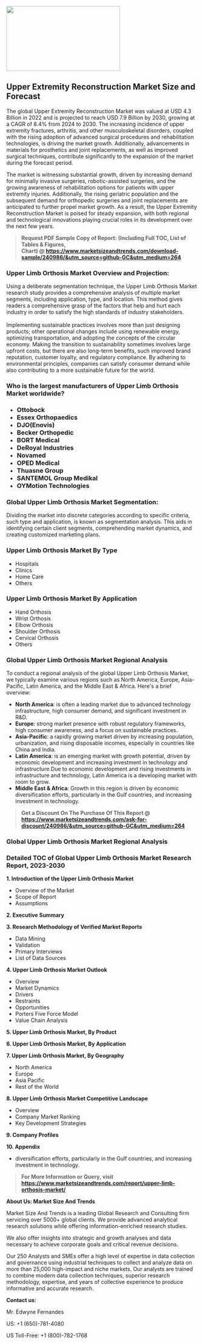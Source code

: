 <p><img class="alignnone size-medium wp-image-20088" src="https://ffe5etoiles.com/wp-content/uploads/2024/12/MST1-300x171.png" alt="" width="300" height="171" /></p><h2>Upper Extremity Reconstruction Market Size and Forecast</h2><p>The global Upper Extremity Reconstruction Market was valued at USD 4.3 Billion in 2022 and is projected to reach USD 7.9 Billion by 2030, growing at a CAGR of 8.4% from 2024 to 2030. The increasing incidence of upper extremity fractures, arthritis, and other musculoskeletal disorders, coupled with the rising adoption of advanced surgical procedures and rehabilitation technologies, is driving the market growth. Additionally, advancements in materials for prosthetics and joint replacements, as well as improved surgical techniques, contribute significantly to the expansion of the market during the forecast period.</p><p>The market is witnessing substantial growth, driven by increasing demand for minimally invasive surgeries, robotic-assisted surgeries, and the growing awareness of rehabilitation options for patients with upper extremity injuries. Additionally, the rising geriatric population and the subsequent demand for orthopedic surgeries and joint replacements are anticipated to further propel market growth. As a result, the Upper Extremity Reconstruction Market is poised for steady expansion, with both regional and technological innovations playing crucial roles in its development over the next few years.</p></p><blockquote id="" class=""><strong>Request PDF Sample Copy of Report: (Including Full TOC, List of Tables &amp; Figures, Chart)&nbsp;@&nbsp;<strong><a href="https://www.marketsizeandtrends.com/download-sample/240986/&utm_source=github-GC&utm_medium=264" target="_blank">https://www.marketsizeandtrends.com/download-sample/240986/&utm_source=github-GC&utm_medium=264</a></strong></strong></blockquote><h3 id="" class="">Upper Limb Orthosis Market&nbsp;Overview and Projection:</h3><p id="" class="">Using a deliberate segmentation technique, the Upper Limb Orthosis Market research study provides a comprehensive analysis of multiple market segments, including application, type, and location. This method gives readers a comprehensive grasp of the factors that help and hurt each industry in order to satisfy the high standards of industry stakeholders. <br /> <br />Implementing sustainable practices involves more than just designing products; other operational changes include using renewable energy, optimizing transportation, and adopting the concepts of the circular economy. Making the transition to sustainability sometimes involves large upfront costs, but there are also long-term benefits, such improved brand reputation, customer loyalty, and regulatory compliance. By adhering to environmental principles, companies can satisfy consumer demand while also contributing to a more sustainable future for the world.</p><h3 id="" class="">Who is the largest manufacturers of&nbsp;Upper Limb Orthosis Market worldwide?</h3><h3 class=""><p><ul><li>Ottobock </li><li> Essex Orthopaedics </li><li> DJO(Enovis) </li><li> Becker Orthopedic </li><li> BORT Medical </li><li> DeRoyal Industries </li><li> Novamed </li><li> OPED Medical </li><li> Thuasne Group </li><li> SANTEMOL Group Medikal </li><li> OYMotion Technologies</li></ul></p></h3><h3 id="" class="">Global&nbsp;Upper Limb Orthosis Market Segmentation:</h3><p id="" class="">Dividing the market into discrete categories according to specific criteria, such type and application, is known as segmentation analysis. This aids in identifying certain client segments, comprehending market dynamics, and creating customized marketing plans.</p><h3 id="" class="">Upper Limb Orthosis Market&nbsp;By Type</h3><p><p><ul><li>Hospitals</li><li> Clinics</li><li> Home Care</li><li> Others</p></li></ul></p></p><h3 id="" class="">Upper Limb Orthosis Market&nbsp;By Application</h3><p class=""><p><ul><li>Hand Orthosis</li><li> Wrist Orthosis</li><li> Elbow Orthosis</li><li> Shoulder Orthosis</li><li> Cervical Orthosis</li><li> Others</li></ul></p></p><h3 id="" class="">Global Upper Limb Orthosis Market Regional Analysis</h3><p id="" class="">To conduct a regional analysis of the global Upper Limb Orthosis Market, we typically examine various regions such as North America, Europe, Asia-Pacific, Latin America, and the Middle East &amp; Africa. Here's a brief overview:</p><ul><li><strong>North America</strong>: is often a leading market due to advanced technology infrastructure, high consumer demand, and significant investment in R&amp;D.</li><li><strong>Europe</strong>: strong market presence with robust regulatory frameworks, high consumer awareness, and a focus on sustainable practices.</li><li><strong>Asia-Pacific</strong>: a rapidly growing market driven by increasing population, urbanization, and rising disposable incomes, especially in countries like China and India.</li><li><strong>Latin America</strong>: is an emerging market with growth potential, driven by economic development and increasing investment in technology and infrastructure.Due to economic development and rising investments in infrastructure and technology, Latin America is a developing market with room to grow.</li><li><strong>Middle East &amp; Africa</strong>: Growth in this region is driven by economic diversification efforts, particularly in the Gulf countries, and increasing investment in technology.</li></ul><blockquote id="" class=""><strong>Get a Discount On The Purchase Of This Report @ <strong><a href="https://www.marketsizeandtrends.com/ask-for-discount/240986/&utm_source=github-GC&utm_medium=264" target="_blank">https://www.marketsizeandtrends.com/ask-for-discount/240986/&utm_source=github-GC&utm_medium=264</a></strong></strong></blockquote><h3 id="" class="">Global Upper Limb Orthosis Market Regional Analysis</h3><h3 id="" class="">Detailed TOC of Global Upper Limb Orthosis Market Research Report, 2023-2030</h3><p id="" class=""><strong>1. Introduction of the Upper Limb Orthosis Market</strong></p><ul><li>Overview of the Market</li><li>Scope of Report</li><li>Assumptions</li></ul><p id="" class=""><strong>2. Executive Summary</strong></p><p id="" class=""><strong>3. Research Methodology of Verified Market Reports</strong></p><ul><li>Data Mining</li><li>Validation</li><li>Primary Interviews</li><li>List of Data Sources</li></ul><p id="" class=""><strong>4. Upper Limb Orthosis Market Outlook</strong></p><ul><li>Overview</li><li>Market Dynamics</li><li>Drivers</li><li>Restraints</li><li>Opportunities</li><li>Porters Five Force Model</li><li>Value Chain Analysis</li></ul><p id="" class=""><strong>5. Upper Limb Orthosis Market, By Product</strong></p><p id="" class=""><strong>6. Upper Limb Orthosis Market, By Application</strong></p><p id="" class=""><strong>7. Upper Limb Orthosis Market, By Geography</strong></p><ul><li>North America</li><li>Europe</li><li>Asia Pacific</li><li>Rest of the World</li></ul><p id="" class=""><strong>8. Upper Limb Orthosis Market Competitive Landscape</strong></p><ul><li>Overview</li><li>Company Market Ranking</li><li>Key Development Strategies</li></ul><p id="" class=""><strong>9. Company Profiles</strong></p><p id="" class=""><strong>10. Appendix</strong></p><ul><li>diversification efforts, particularly in the Gulf countries, and increasing investment in technology.</li></ul><blockquote id="" class=""><strong>For More Information or Query, visit <strong><strong><a href="https://www.marketsizeandtrends.com/report/upper-limb-orthosis-market/" target="_blank">https://www.marketsizeandtrends.com/report/upper-limb-orthosis-market/</a></strong></strong></strong></blockquote><p id="" class=""><strong>About Us: Market Size And Trends</strong></p><p id="" class="">Market Size And Trends is a leading Global Research and Consulting firm servicing over 5000+ global clients. We provide advanced analytical research solutions while offering information-enriched research studies.</p><p id="" class="">We also offer insights into strategic and growth analyses and data necessary to achieve corporate goals and critical revenue decisions.</p><p id="" class="">Our 250 Analysts and SMEs offer a high level of expertise in data collection and governance using industrial techniques to collect and analyze data on more than 25,000 high-impact and niche markets. Our analysts are trained to combine modern data collection techniques, superior research methodology, expertise, and years of collective experience to produce informative and accurate research.</p><p id="" class=""><strong>Contact us:</strong></p><p id="" class="">Mr. Edwyne Fernandes</p><p id="" class="">US: +1 (650)-781-4080</p><p id="" class="">US Toll-Free: +1 (800)-782-1768</p>
